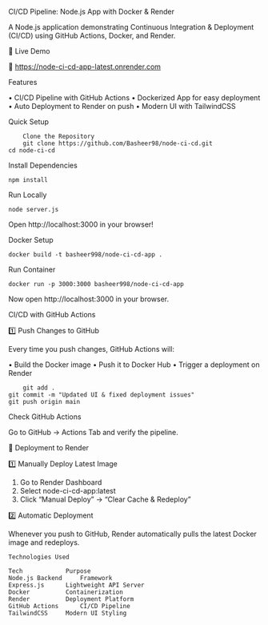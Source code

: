 CI/CD Pipeline: Node.js App with Docker & Render

A Node.js application demonstrating Continuous Integration & Deployment (CI/CD) using GitHub Actions, Docker, and Render.

📌 Live Demo

🔗 https://node-ci-cd-app-latest.onrender.com

Features

•	CI/CD Pipeline with GitHub Actions
•	Dockerized App for easy deployment
•	Auto Deployment to Render on push
•	Modern UI with TailwindCSS

Quick Setup
    	
     	Clone the Repository
    	git clone https://github.com/Basheer98/node-ci-cd.git
	cd node-ci-cd

Install Dependencies
	
 	npm install

Run Locally
	
 	node server.js

Open http://localhost:3000 in your browser!

Docker Setup

	docker build -t basheer998/node-ci-cd-app .

Run Container

	docker run -p 3000:3000 basheer998/node-ci-cd-app

Now open http://localhost:3000 in your browser.

CI/CD with GitHub Actions

1️⃣ Push Changes to GitHub

Every time you push changes, GitHub Actions will:

•	Build the Docker image
•	Push it to Docker Hub
•	Trigger a deployment on Render

    	git add .
	git commit -m "Updated UI & fixed deployment issues"
	git push origin main

Check GitHub Actions

Go to GitHub → Actions Tab and verify the pipeline.

🚀 Deployment to Render

1️⃣ Manually Deploy Latest Image

1.	Go to Render Dashboard
2.	Select node-ci-cd-app:latest
3.	Click “Manual Deploy” → “Clear Cache & Redeploy”

2️⃣ Automatic Deployment

Whenever you push to GitHub, Render automatically pulls the latest Docker image and redeploys.

 	Technologies Used

	Tech			Purpose
	Node.js	Backend 	Framework
	Express.js		Lightweight API Server
	Docker			Containerization
	Render			Deployment Platform
	GitHub Actions		CI/CD Pipeline
	TailwindCSS		Modern UI Styling
